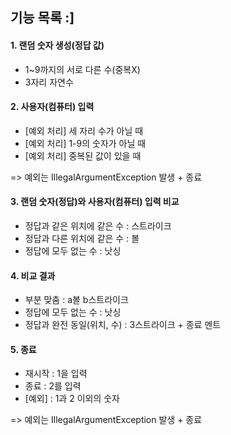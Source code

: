 ## 기능 목록 :]

#### 1. 랜덤 숫자 생성(정답 값)

- 1~9까지의 서로 다른 수(중복X)
- 3자리 자연수

#### 2. 사용자(컴퓨터) 입력

- [예외 처리] 세 자리 수가 아닐 때
- [예외 처리] 1-9의 숫자가 아닐 때
- [예외 처리] 중복된 값이 있을 때

=> 예외는 IllegalArgumentException 발생 + 종료

#### 3. 랜덤 숫자(정답)와 사용자(컴퓨터) 입력 비교

- 정답과 같은 위치에 같은 수 : 스트라이크
- 정답과 다른 위치에 같은 수 : 볼
- 정답에 모두 없는 수 : 낫싱

#### 4. 비교 결과
- 부분 맞춤 : a볼 b스트라이크
- 정답에 모두 없는 수 : 낫싱
- 정답과 완전 동일(위치, 수) : 3스트라이크 + 종료 멘트

#### 5. 종료
- 재시작 : 1을 입력
- 종료 : 2를 입력
- [예외] : 1과 2 이외의 숫자

=> 예외는 IllegalArgumentException 발생 + 종료

